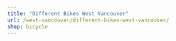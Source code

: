 ```yaml
---
title: "Different Bikes West Vancouver"
url: /west-vancouver/different-bikes-west-vancouver/
shop: bicycle
---
```

